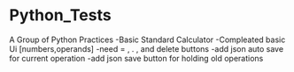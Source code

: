 # Python_Tests
A Group of Python Practices
-Basic Standard Calculator 
  -Compleated basic Ui [numbers,operands]
  -need = , . , and delete buttons
  -add json auto save for current operation
  -add json save button for holding old operations
  
